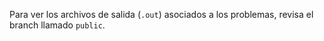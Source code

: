 Para ver los archivos de salida (`.out`) asociados a los problemas, revisa el branch llamado `public`.
